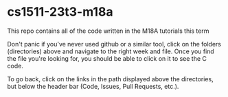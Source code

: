 # cs1511-23t3-m18a
This repo contains all of the code written in the M18A tutorials this term

Don't panic if you've never used github or a similar tool, click on the folders (directories) above and navigate to the right week and file. Once you find the file you're looking for, you should be able to click on it to see the C code. 

To go back, click on the links in the path displayed above the directories, but below the header bar (Code, Issues, Pull Requests, etc.).
